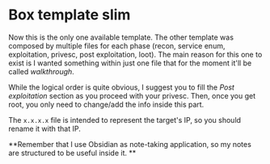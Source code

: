 # Box template slim
Now this is the only one available template.
The other template was composed by multiple files for each phase (recon, service enum, exploitation, privesc, post exploitation, loot).
The main reason for this one to exist is I wanted something within just one file that for the moment it'll be called *walkthrough*.

While the logical order is quite obvious, I suggest you to fill the *Post exploitation* section as you proceed with your privesc. Then, once you get root, you only need to change/add the info inside this part.

The `x.x.x.x` file is intended to represent the target's IP, so you should rename it with that IP.

**Remember that I use Obsidian as note-taking application, so my notes are structured to be useful inside it. **